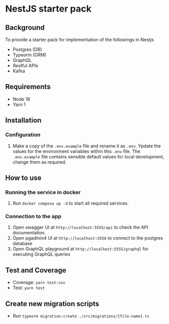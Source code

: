 # NestJS starter pack

## Background

To provide a starter pack for implementation of the followings in Nestjs
- Postgres (DB)
- Typeorm (ORM)
- GraphQL
- Restful APIs
- Kafka

## Requirements

- Node 18
- Yarn 1

## Installation

### Configuration

1. Make a copy of the `.env.example` file and rename it as `.env`. Ypdate the values for the environment variables within this `.env` file. The `.env.example` file contains sensible default values for local development, change them as required.

## How to use

### Running the service in docker

1. Run `docker compose up -d` to start all required services.

### Connection to the app

1. Open swagger UI at `http://localhost:5555/api` to check the API documentation.
2. Open pgadmin4 UI at `http://localhost:5556` to connect to the postgres database
3. Open GraphQL playground at `http://localhost:5555/graphql` for executing GraphQL queries

## Test and Coverage

- Coverage: `yarn test:cov`
- Test: `yarn test`

## Create new migration scripts

- Run `typeorm migration:create ./src/migrations/{file-name}.ts`
